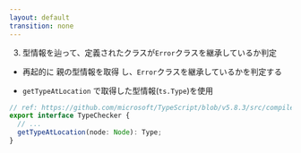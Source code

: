 ```yaml
---
layout: default
transition: none
---
```


<style scoped>
.slidev-vclick-hidden {
  display: none;
}
.small-code {
  .slidev-code {
    font-size: 0.63rem !important;
    line-height: 0rem !important;
    width: 400px !important;
  }
}
</style>

<div class="_bullet">

3. 型情報を辿って、定義されたクラスが`Error`クラスを継承しているか判定

- 再起的に <span v-mark="{at: 1, color: 'red', type: 'circle'}"> 親の型情報を取得 </span>し、`Error`クラスを継承しているかを判定する

</div>

<div v-click="1">

<div class="_bullet ml-6.5">

- `getTypeAtLocation` で取得した型情報(`ts.Type`)を使用

</div>

```ts
// ref: https://github.com/microsoft/TypeScript/blob/v5.8.3/src/compiler/types.ts#L5160
export interface TypeChecker {
  // ...
  getTypeAtLocation(node: Node): Type;
}
```

</div>

<!-- 
続いて、型情報を辿って、定義されたクラスが Error を継承しているかを判定する実装を行います。

今回のルール実装では、自身の型情報のみではなく、クラスの継承元の型情報も必要となるため、再起的に親の型情報を取得し、Error クラスを継承しているかを判定する実装を行います。  

[click] この「親の型情報を取得する」ことを実現するためには、先ほどの getTypeAtLocation で取得した型情報つまり、typescript の Type という interface を使用します。  
-->